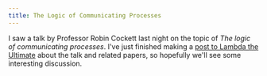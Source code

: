 ```yaml
---
title: The Logic of Communicating Processes
---
```

I saw a talk by Professor Robin Cockett last night on the topic of <span style="font-style: italic">The logic of communicating processes</span>. I've just finished making a <a href="http://lambda-the-ultimate.org/node/view/704">post to Lambda the Ultimate</a> about the talk and related papers, so hopefully we'll see some interesting discussion.
